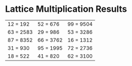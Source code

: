 # Lattice Multiplication Results

|   |   |   |
|---|---|---|
| 12 = 192 | 52 = 676 | 99 = 9504 |
| 63 = 2583 | 29 = 986 | 53 = 3286 |
| 87 = 8352 | 66 = 3762 | 16 = 1312 |
| 31 = 930 | 95 = 1995 | 72 = 2736 |
| 18 = 522 | 41 = 820 | 62 = 3100 |
